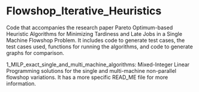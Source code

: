 # Flowshop_Iterative_Heuristics
Code that accompanies the research paper Pareto Optimum-based Heuristic Algorithms for Minimizing Tardiness and Late Jobs in a Single Machine Flowshop Problem. It includes code to generate test cases, the test cases used, functions for running the algorithms, and code to generate graphs for comparison.

1_MILP_exact_single_and_multi_machine_algorithms: Mixed-Integer Linear Programming solutions for the single and multi-machine non-parallel flowshop variations. It has a more specific READ_ME file for more information.
